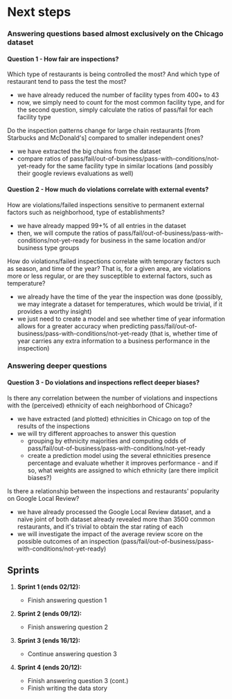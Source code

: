 # Next steps

### Answering questions based almost exclusively on the Chicago dataset
#### Question 1 - How fair are inspections?

Which type of restaurants is being controlled the most? And which type of restaurant tend to pass the test the most?
- we have already reduced the number of facility types from 400+ to 43
- now, we simply need to count for the most common facility type, and for the second question, simply calculate the ratios of pass/fail for each facility type

Do the inspection patterns change for large chain restaurants [from Starbucks and McDonald's] compared to smaller independent ones?
- we have extracted the big chains from the dataset
- compare ratios of pass/fail/out-of-business/pass-with-conditions/not-yet-ready for the same facility type in similar locations (and possibly their google reviews evaluations as well)
   
#### Question 2 - How much do violations correlate with external events?
    
How are violations/failed inspections sensitive to permanent external factors such as neighborhood, type of establishments?
- we have already mapped 99+% of all entries in the dataset
- then, we will compute the ratios of pass/fail/out-of-business/pass-with-conditions/not-yet-ready for business in the same location and/or business type groups

How do violations/failed inspections correlate with temporary factors such as season, and time of the year? That is, for a given area, are violations more or less regular, or are they susceptible to external factors, such as temperature?
- we already have the time of the year the inspection was done (possibly, we may integrate a dataset for temperatures, which would be trivial, if it provides a worthy insight)
- we just need to create a model and see whether time of year information allows for a greater accuracy when predicting pass/fail/out-of-business/pass-with-conditions/not-yet-ready (that is, whether time of year carries any extra information to a business performance in the inspection)

### Answering deeper questions
#### Question 3 - Do violations and inspections reflect deeper biases?

Is there any correlation between the number of violations and inspections with the (perceived) ethnicity of each neighborhood of Chicago?
- we have extracted (and plotted) ethnicities in Chicago on top of the results of the inspections
- we will try different approaches to answer this question
	- grouping by ethnicity majorities and computing odds of pass/fail/out-of-business/pass-with-conditions/not-yet-ready
	- create a prediction model using the several ethnicities presence percentage and evaluate whether it improves performance - and if so, what weights are assigned to which ethnicity (are there implicit biases?)

Is there a relationship between the inspections and restaurants' popularity on Google Local Review?
- we have already processed the Google Local Review dataset, and a naïve joint of both dataset already revealed more than 3500 common restaurants, and it's trivial to obtain the star rating of each 
- we will investigate the impact of the average review score on the possible outcomes of an inspection (pass/fail/out-of-business/pass-with-conditions/not-yet-ready)

## Sprints

1. **Sprint 1 (ends 02/12):** 
   - Finish answering question 1

2. **Sprint 2 (ends 09/12):**
   - Finish answering question 2
   
3. **Sprint 3 (ends 16/12):**
   - Continue answering question 3

4. **Sprint 4 (ends 20/12):**
   - Finish answering question 3 (cont.)
   - Finish writing the data story
